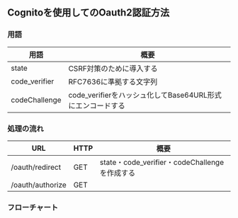 ## Cognitoを使用してのOauth2認証方法

### 用語
| 用語 | 概要 |
| --- | --- |
| state | CSRF対策のために導入する |
| code_verifier | RFC7636に準拠する文字列 |
| codeChallenge | code_verifierをハッシュ化してBase64URL形式にエンコードする |

### 処理の流れ
| URL | HTTP | 概要 |
| --- | ---- | --- |
| /oauth/redirect | GET | state・code_verifier・codeChallengeを作成する |
| /oauth/authorize | GET |  |

### フローチャート
